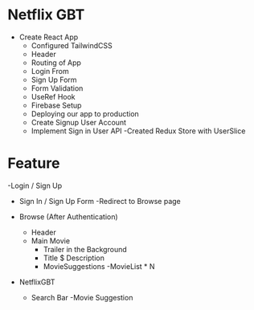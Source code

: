 # Netflix GBT

- Create React App
  - Configured TailwindCSS
  - Header
  - Routing of App
  - Login From
  - Sign Up Form
  - Form Validation
  - UseRef Hook
  - Firebase Setup
  - Deploying our app to production 
  - Create Signup User Account
  - Implement Sign in User API
  -Created Redux Store with UserSlice


# Feature

-Login / Sign Up

- Sign In / Sign Up Form
  -Redirect to Browse page
- Browse (After Authentication)

  - Header
  - Main Movie
    - Trailer in the Background
    - Title $ Description
    - MovieSuggestions
      -MovieList \* N

- NetflixGBT
  - Search Bar
    -Movie Suggestion
